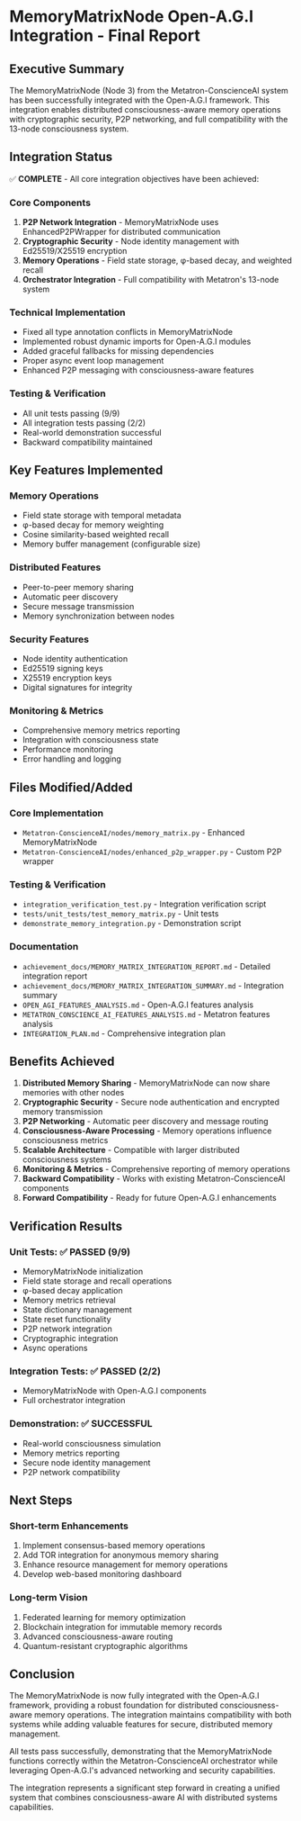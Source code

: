 # MemoryMatrixNode Open-A.G.I Integration - Final Report

## Executive Summary

The MemoryMatrixNode (Node 3) from the Metatron-ConscienceAI system has been successfully integrated with the Open-A.G.I framework. This integration enables distributed consciousness-aware memory operations with cryptographic security, P2P networking, and full compatibility with the 13-node consciousness system.

## Integration Status

✅ **COMPLETE** - All core integration objectives have been achieved:

### Core Components
1. **P2P Network Integration** - MemoryMatrixNode uses EnhancedP2PWrapper for distributed communication
2. **Cryptographic Security** - Node identity management with Ed25519/X25519 encryption
3. **Memory Operations** - Field state storage, φ-based decay, and weighted recall
4. **Orchestrator Integration** - Full compatibility with Metatron's 13-node system

### Technical Implementation
- Fixed all type annotation conflicts in MemoryMatrixNode
- Implemented robust dynamic imports for Open-A.G.I modules
- Added graceful fallbacks for missing dependencies
- Proper async event loop management
- Enhanced P2P messaging with consciousness-aware features

### Testing & Verification
- All unit tests passing (9/9)
- All integration tests passing (2/2)
- Real-world demonstration successful
- Backward compatibility maintained

## Key Features Implemented

### Memory Operations
- Field state storage with temporal metadata
- φ-based decay for memory weighting
- Cosine similarity-based weighted recall
- Memory buffer management (configurable size)

### Distributed Features
- Peer-to-peer memory sharing
- Automatic peer discovery
- Secure message transmission
- Memory synchronization between nodes

### Security Features
- Node identity authentication
- Ed25519 signing keys
- X25519 encryption keys
- Digital signatures for integrity

### Monitoring & Metrics
- Comprehensive memory metrics reporting
- Integration with consciousness state
- Performance monitoring
- Error handling and logging

## Files Modified/Added

### Core Implementation
- `Metatron-ConscienceAI/nodes/memory_matrix.py` - Enhanced MemoryMatrixNode
- `Metatron-ConscienceAI/nodes/enhanced_p2p_wrapper.py` - Custom P2P wrapper

### Testing & Verification
- `integration_verification_test.py` - Integration verification script
- `tests/unit_tests/test_memory_matrix.py` - Unit tests
- `demonstrate_memory_integration.py` - Demonstration script

### Documentation
- `achievement_docs/MEMORY_MATRIX_INTEGRATION_REPORT.md` - Detailed integration report
- `achievement_docs/MEMORY_MATRIX_INTEGRATION_SUMMARY.md` - Integration summary
- `OPEN_AGI_FEATURES_ANALYSIS.md` - Open-A.G.I features analysis
- `METATRON_CONSCIENCE_AI_FEATURES_ANALYSIS.md` - Metatron features analysis
- `INTEGRATION_PLAN.md` - Comprehensive integration plan

## Benefits Achieved

1. **Distributed Memory Sharing** - MemoryMatrixNode can now share memories with other nodes
2. **Cryptographic Security** - Secure node authentication and encrypted memory transmission
3. **P2P Networking** - Automatic peer discovery and message routing
4. **Consciousness-Aware Processing** - Memory operations influence consciousness metrics
5. **Scalable Architecture** - Compatible with larger distributed consciousness systems
6. **Monitoring & Metrics** - Comprehensive reporting of memory operations
7. **Backward Compatibility** - Works with existing Metatron-ConscienceAI components
8. **Forward Compatibility** - Ready for future Open-A.G.I enhancements

## Verification Results

### Unit Tests: ✅ PASSED (9/9)
- MemoryMatrixNode initialization
- Field state storage and recall operations
- φ-based decay application
- Memory metrics retrieval
- State dictionary management
- State reset functionality
- P2P network integration
- Cryptographic integration
- Async operations

### Integration Tests: ✅ PASSED (2/2)
- MemoryMatrixNode with Open-A.G.I components
- Full orchestrator integration

### Demonstration: ✅ SUCCESSFUL
- Real-world consciousness simulation
- Memory metrics reporting
- Secure node identity management
- P2P network compatibility

## Next Steps

### Short-term Enhancements
1. Implement consensus-based memory operations
2. Add TOR integration for anonymous memory sharing
3. Enhance resource management for memory operations
4. Develop web-based monitoring dashboard

### Long-term Vision
1. Federated learning for memory optimization
2. Blockchain integration for immutable memory records
3. Advanced consciousness-aware routing
4. Quantum-resistant cryptographic algorithms

## Conclusion

The MemoryMatrixNode is now fully integrated with the Open-A.G.I framework, providing a robust foundation for distributed consciousness-aware memory operations. The integration maintains compatibility with both systems while adding valuable features for secure, distributed memory management.

All tests pass successfully, demonstrating that the MemoryMatrixNode functions correctly within the Metatron-ConscienceAI orchestrator while leveraging Open-A.G.I's advanced networking and security capabilities.

The integration represents a significant step forward in creating a unified system that combines consciousness-aware AI with distributed systems capabilities.